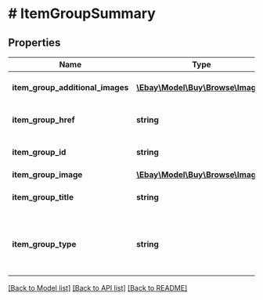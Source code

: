 # # ItemGroupSummary

## Properties

Name | Type | Description | Notes
------------ | ------------- | ------------- | -------------
**item_group_additional_images** | [**\Ebay\Model\Buy\Browse\Image[]**](Image.md) | An array of containers with the URLs for images that are in addition to the primary image of the item group.  The primary image is returned in the &lt;b&gt; itemGroupImage&lt;/b&gt; field. | [optional]
**item_group_href** | **string** | The HATEOAS reference of the parent page of the item group. An item group is an item that has various aspect differences, such as color, size, storage capacity, etc. | [optional]
**item_group_id** | **string** | The unique identifier for the item group. An item group is an item that has various aspect differences, such as color, size, storage capacity, etc. | [optional]
**item_group_image** | [**\Ebay\Model\Buy\Browse\Image**](Image.md) |  | [optional]
**item_group_title** | **string** | The title of the item that appears on the item group page. An item group is an item that has various aspect differences, such as color, size, storage capacity, etc. | [optional]
**item_group_type** | **string** | An enumeration value that indicates the type of the item group. An item group is an item that has various aspect differences, such as color, size, storage capacity, etc. For implementation help, refer to &lt;a href&#x3D;&#39;https://developer.ebay.com/api-docs/buy/browse/types/gct:ItemGroupTypeEnum&#39;&gt;eBay API documentation&lt;/a&gt; | [optional]

[[Back to Model list]](../../README.md#models) [[Back to API list]](../../README.md#endpoints) [[Back to README]](../../README.md)

